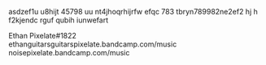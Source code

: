 
asdzef1u u8hijt 45798 uu nt4jhoqrhijrfw
efqc  783 tbryn789982ne2ef2 hj  h f2kjendc
rguf qubih iunwefart

Ethan Pixelate#1822  
ethanguitarsguitarspixelate.bandcamp.com/music  
noisepixelate.bandcamp.com/music  
